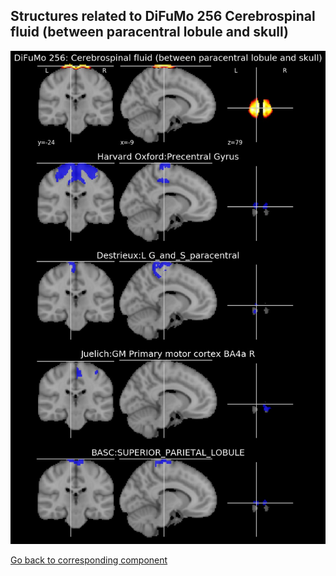 


## Structures related to DiFuMo 256 Cerebrospinal fluid (between paracentral lobule and skull)

![198](198.jpg "Structures related to DiFuMo 256 Cerebrospinal fluid (between paracentral lobule and skull)")

[Go back to corresponding component](https://parietal-inria.github.io/DiFuMo/256/html/198.html)